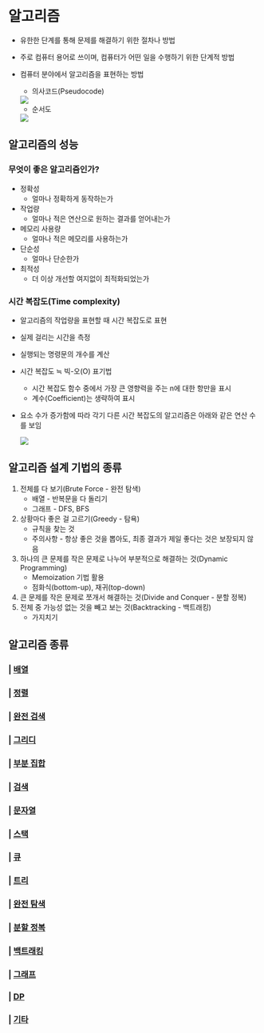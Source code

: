 # 알고리즘

- 유한한 단계를 통해 문제를 해결하기 위한 절차나 방법
- 주로 컴퓨터 용어로 쓰이며, 컴퓨터가 어떤 일을 수행하기 위한 단계적 방법
- 컴퓨터 분야에서 알고리즘을 표현하는 방법
    - 의사코드(Pseudocode)

    <img src="https://github.com/yuj1818/TIL/assets/95585314/3bfb777a-09b3-4756-b410-cc258a5b8184" />
    
    - 순서도
    
    <img src="https://github.com/yuj1818/TIL/assets/95585314/b1825854-3ac3-4b6a-8087-7c26b5dcfa0c" />
    

## 알고리즘의 성능

### 무엇이 좋은 알고리즘인가?

- 정확성
    - 얼마나 정확하게 동작하는가
- 작업량
    - 얼마나 적은 연산으로 원하는 결과를 얻어내는가
- 메모리 사용량
    - 얼마나 적은 메모리를 사용하는가
- 단순성
    - 얼마나 단순한가
- 최적성
    - 더 이상 개선할 여지없이 최적화되었는가

### 시간 복잡도(Time complexity)

- 알고리즘의 작업량을 표현할 때 시간 복잡도로 표현
- 실제 걸리는 시간을 측정
- 실행되는 명령문의 개수를 계산
- 시간 복잡도 ≒ 빅-오(O) 표기법
    - 시간 복잡도 함수 중에서 가장 큰 영향력을 주는 n에 대한 항만을 표시
    - 계수(Coefficient)는 생략하여 표시
- 요소 수가 증가함에 따라 각기 다른 시간 복잡도의 알고리즘은 아래와 같은 연산 수를 보임
    
    <img src="https://github.com/yuj1818/TIL/assets/95585314/a51928c3-2d4f-4a02-91a2-287b2a0e54f9" />

## 알고리즘 설계 기법의 종류

1. 전체를 다 보기(Brute Force - 완전 탐색)
    - 배열 - 반복문을 다 돌리기
    - 그래프 - DFS, BFS
2. 상황마다 좋은 걸 고르기(Greedy - 탐욕)
    - 규칙을 찾는 것
    - 주의사항 - 항상 좋은 것을 뽑아도, 최종 결과가 제일 좋다는 것은 보장되지 않음
3. 하나의 큰 문제를 작은 문제로 나누어 부분적으로 해결하는 것(Dynamic Programming)
    - Memoization 기법 활용
    - 점화식(bottom-up), 재귀(top-down)
4. 큰 문제를 작은 문제로 쪼개서 해결하는 것(Divide and Conquer - 분할 정복)
5. 전체 중 가능성 없는 것을 빼고 보는 것(Backtracking - 백트래킹)
    - 가지치기

## 알고리즘 종류

### | [배열](./array.md)

### | [정렬](./sort.md)

### | [완전 검색](./exaustive_search.md)

### | [그리디](./greedy.md)

### | [부분 집합](./subset.md)

### | [검색](./search.md)

### | [문자열](./string.md)

### | [스택](./stack.md)

### | [큐](./queue.md)

### | [트리](./tree.md)

### | [완전 탐색](./brute_force.md)

### | [분할 정복](./divide_and_conquer.md)

### | [백트래킹](./backtracking.md)

### | [그래프](./graph.md)

### | [DP](./dp.md)

### | [기타](./etc.md)